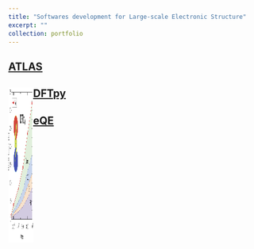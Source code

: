 ```yaml
---
title: "Softwares development for Large-scale Electronic Structure"
excerpt: ""
collection: portfolio
---
```

## [ATLAS](http://atlas-ch.cn/)
## <img src="./fig/DFTpy.png" alt="DFTpy" width="50" height="313" align="left" /> [DFTpy](http://dftpy.rutgers.edu/)
## [eQE](http://eqe.rutgers.edu/)

